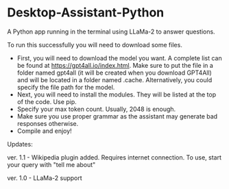 # Desktop-Assistant-Python
A Python app running in the terminal using LLaMa-2 to answer questions.

To run this successfully you will need to download some files. 
- First, you will need to download the model you want. A complete list can be found at https://gpt4all.io/index.html. Make sure to put the file in a folder named gpt4all (it will be created when you download GPT4All) and will be located in a folder named .cache. Alternatively, you could specify the file path for the model.
- Next, you will need to install the modules. They will be listed at the top of the code. Use pip.
- Specify your max token count. Usually, 2048 is enough.
- Make sure you use proper grammar as the assistant may generate bad responses otherwise.
- Compile and enjoy!

Updates:

ver. 1.1 - Wikipedia plugin added. Requires internet connection. To use, start your query with "tell me about"

ver. 1.0 - LLaMa-2 support
